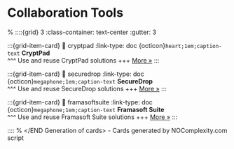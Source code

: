 # Collaboration Tools 
% <Start Generation of cards> 
::::{grid} 3
:class-container: text-center
:gutter: 3 

:::{grid-item-card}
:link: cryptpad
:link-type: doc
{octicon}`heart;1em;caption-text` **CryptPad**        
^^^
Use and reuse CryptPad solutions
+++
[More »](cryptpad)
:::


:::{grid-item-card}
:link: securedrop
:link-type: doc
{octicon}`megaphone;1em;caption-text` **SecureDrop**        
^^^
Use and reuse SecureDrop solutions
+++
[More »](securedrop)
:::


:::{grid-item-card}
:link: framasoftsuite
:link-type: doc
{octicon}`megaphone;1em;caption-text` **Framasoft Suite**        
^^^
Use and reuse Framasoft Suite solutions
+++
[More »](framasoftsuite)
:::


::::
% </END Generation of cards> - Cards generated by NOComplexity.com script